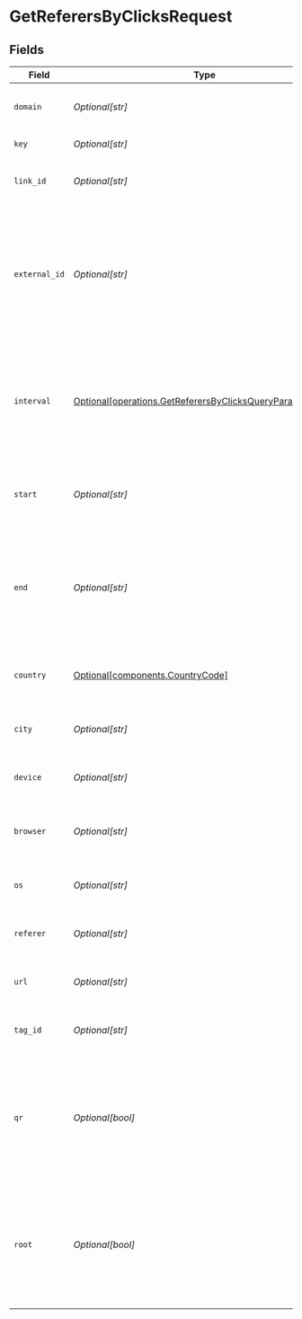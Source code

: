 # GetReferersByClicksRequest


## Fields

| Field                                                                                                                          | Type                                                                                                                           | Required                                                                                                                       | Description                                                                                                                    |
| ------------------------------------------------------------------------------------------------------------------------------ | ------------------------------------------------------------------------------------------------------------------------------ | ------------------------------------------------------------------------------------------------------------------------------ | ------------------------------------------------------------------------------------------------------------------------------ |
| `domain`                                                                                                                       | *Optional[str]*                                                                                                                | :heavy_minus_sign:                                                                                                             | The domain to filter analytics for.                                                                                            |
| `key`                                                                                                                          | *Optional[str]*                                                                                                                | :heavy_minus_sign:                                                                                                             | The short link slug.                                                                                                           |
| `link_id`                                                                                                                      | *Optional[str]*                                                                                                                | :heavy_minus_sign:                                                                                                             | The unique ID of the short link on Dub.                                                                                        |
| `external_id`                                                                                                                  | *Optional[str]*                                                                                                                | :heavy_minus_sign:                                                                                                             | This is the ID of the link in the your database. Must be prefixed with 'ext_' when passed as a query parameter.                |
| `interval`                                                                                                                     | [Optional[operations.GetReferersByClicksQueryParamInterval]](../../models/operations/getreferersbyclicksqueryparaminterval.md) | :heavy_minus_sign:                                                                                                             | The interval to retrieve analytics for. Takes precedence over start and end. If undefined, defaults to 24h.                    |
| `start`                                                                                                                        | *Optional[str]*                                                                                                                | :heavy_minus_sign:                                                                                                             | The start date and time when to retrieve analytics from.                                                                       |
| `end`                                                                                                                          | *Optional[str]*                                                                                                                | :heavy_minus_sign:                                                                                                             | The end date and time when to retrieve analytics from. If not provided, defaults to the current date.                          |
| `country`                                                                                                                      | [Optional[components.CountryCode]](../../models/components/countrycode.md)                                                     | :heavy_minus_sign:                                                                                                             | The country to retrieve analytics for.                                                                                         |
| `city`                                                                                                                         | *Optional[str]*                                                                                                                | :heavy_minus_sign:                                                                                                             | The city to retrieve analytics for.                                                                                            |
| `device`                                                                                                                       | *Optional[str]*                                                                                                                | :heavy_minus_sign:                                                                                                             | The device to retrieve analytics for.                                                                                          |
| `browser`                                                                                                                      | *Optional[str]*                                                                                                                | :heavy_minus_sign:                                                                                                             | The browser to retrieve analytics for.                                                                                         |
| `os`                                                                                                                           | *Optional[str]*                                                                                                                | :heavy_minus_sign:                                                                                                             | The OS to retrieve analytics for.                                                                                              |
| `referer`                                                                                                                      | *Optional[str]*                                                                                                                | :heavy_minus_sign:                                                                                                             | The referer to retrieve analytics for.                                                                                         |
| `url`                                                                                                                          | *Optional[str]*                                                                                                                | :heavy_minus_sign:                                                                                                             | The URL to retrieve analytics for.                                                                                             |
| `tag_id`                                                                                                                       | *Optional[str]*                                                                                                                | :heavy_minus_sign:                                                                                                             | The tag ID to retrieve analytics for.                                                                                          |
| `qr`                                                                                                                           | *Optional[bool]*                                                                                                               | :heavy_minus_sign:                                                                                                             | Filter for QR code scans. If true, filter for QR codes only. If false, filter for links only. If undefined, return both.       |
| `root`                                                                                                                         | *Optional[bool]*                                                                                                               | :heavy_minus_sign:                                                                                                             | Filter for root domains. If true, filter for domains only. If false, filter for links only. If undefined, return both.         |